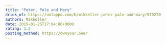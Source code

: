 ```yaml
---
title: "Peter, Pale and Mary"
drink_of: https://untappd.com/b/mikkeller-peter-pale-and-mary/573270
authors: Mikkeller
date: 2019-01-25T17:04:06+0000
rating: 3.5
posting_method: https://ownyour.beer
---
```

